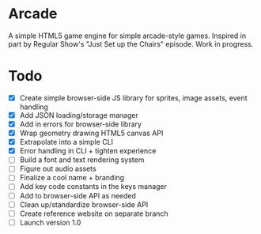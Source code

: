# Arcade
A simple HTML5 game engine for simple arcade-style games. Inspired in part by Regular Show's "Just Set up the Chairs" episode. Work in progress.

# Todo
- [x] Create simple browser-side JS library for sprites, image assets, event handling
- [x] Add JSON loading/storage manager
- [x] Add in errors for browser-side library
- [x] Wrap geometry drawing HTML5 canvas API
- [x] Extrapolate into a simple CLI
- [x] Error handling in CLI + tighten experience
- [ ] Build a font and text rendering system
- [ ] Figure out audio assets
- [ ] Finalize a cool name + branding
- [ ] Add key code constants in the keys manager
- [ ] Add to browser-side API as needed
- [ ] Clean up/standardize browser-side API
- [ ] Create reference website on separate branch
- [ ] Launch version 1.0

